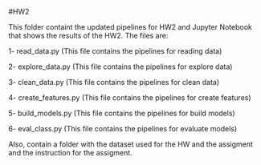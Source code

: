 #HW2

This folder containt the updated pipelines for HW2 and Jupyter Notebook that shows the results of the HW2.
The files are:

1- read_data.py (This file contains the pipelines for reading data)

2- explore_data.py (This file contains the pipelines for explore data)

3- clean_data.py (This file contains the pipelines for clean data)

4- create_features.py (This file contains the pipelines for create features)

5- build_models.py (This file contains the pipelines for build models)

6- eval_class.py (This file contains the pipelines for evaluate models)

Also, contain a folder with the dataset used for the HW and the assigment and the instruction for the assigment.

		
